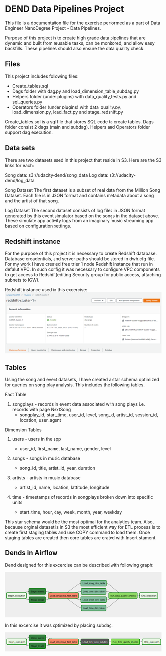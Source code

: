 # DEND Data Pipelines Project
This file is a documentation file for the exercise performed as a part of Data Engineer NanoDegree Project - Data Pipelines. 

Purpose of this project is to create high grade data pipelines that are dynamic and built from reusable tasks, can be monitored, and allow easy backfills. These pipelines should also ensure the data quality check.

## Files
This project includes following files:
 - Create_tables.sql
 - Dags folder with dag.py and load_dimension_table_subdag.py
 - Helpers folder (under plugins) with data_quality_tests.py and sql_queries.py
 - Operators folder (under plugins) with  data_quality.py, load_dimension.py, load_fact.py and stage_redshift.py


Create_tables.sql is a sql file that stores SQL code to create tables.
Dags folder consist 2 dags (main and subdag).
Helpers and Operators folder support dag execution.


## Data sets
There are two datasets used in this project that reside in S3. Here are the S3 links for each:

Song data: s3://udacity-dend/song_data
Log data: s3://udacity-dend/log_data

Song Dataset
The first dataset is a subset of real data from the Million Song Dataset. Each file is in JSON format and contains metadata about a song and the artist of that song. 

Log Dataset
The second dataset consists of log files in JSON format generated by this event simulator based on the songs in the dataset above. These simulate app activity logs from an imaginary music streaming app based on configuration settings.

## Redshift instance
For the purpose of this project it is necessary to create Redshift database. Database creadentials, and server paths should be stored in dwh.cfg file. For my work I have created free trier 1 node Redshift instance that run in defalut VPC. In such config it was necessary to configure VPC components to get access to Redshift(editing Security group for public access, attaching subnets to IGW). 

Redshift instance used in this excercise:
![alt text](https://github.com/matpl2/DEND_Datawarehouse/blob/main/picts/redshift.png)

## Tables
Using the song and event datasets, I have created a star schema optimized for queries on song play analysis. This includes the following tables.

Fact Table
1. songplays - records in event data associated with song plays i.e. records with page NextSong
   * songplay_id, start_time, user_id, level, song_id, artist_id, session_id, location, user_agent
   
Dimension Tables
1. users - users in the app
   * user_id, first_name, last_name, gender, level
   
2. songs - songs in music database
   * song_id, title, artist_id, year, duration
   
3. artists - artists in music database
    * artist_id, name, location, lattitude, longitude
    
4. time - timestamps of records in songplays broken down into specific units
    * start_time, hour, day, week, month, year, weekday
    
This star schema would be the most optimal for the analytics team. Also, because orginal dataset is in S3 the most efficient way for ETL process is to create first staging tables and use COPY command to load them. Once staging tables are created then core tables are crated with Insert stament.

## Dends in Airflow
Dend designed for this excercise can be described with following graph:

![alt text](https://github.com/matpl2/DEND_DPIPELINES/blob/main/picts/example-dag.png)

In this excercise it was optimized by placing subdag:


![alt text](https://github.com/matpl2/DEND_DPIPELINES/blob/main/picts/subdag.png)

